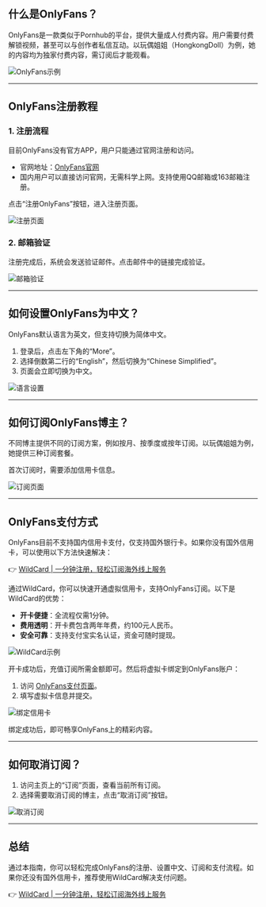 ## 什么是OnlyFans？

OnlyFans是一款类似于Pornhub的平台，提供大量成人付费内容。用户需要付费解锁视频，甚至可以与创作者私信互动。以玩偶姐姐（HongkongDoll）为例，她的内容均为独家付费内容，需订阅后才能观看。

![OnlyFans示例](https://chatgptgogogo.oss-cn-shanghai.aliyuncs.com/img/3871331862ce31e09c1737fd421e36f9.png)

---

## OnlyFans注册教程

### 1. 注册流程
目前OnlyFans没有官方APP，用户只能通过官网注册和访问。

- 官网地址：[OnlyFans官网](https://onlyfans.com/)
- 国内用户可以直接访问官网，无需科学上网。支持使用QQ邮箱或163邮箱注册。

点击“注册OnlyFans”按钮，进入注册页面。

![注册页面](https://chatgptgogogo.oss-cn-shanghai.aliyuncs.com/img/5ef7da42244b638e45ac80f31bbb2844.png)

### 2. 邮箱验证
注册完成后，系统会发送验证邮件。点击邮件中的链接完成验证。

![邮箱验证](https://chatgptgogogo.oss-cn-shanghai.aliyuncs.com/img/dcf30dc58caeaad061ce9e0bfcff86e3.png)

---

## 如何设置OnlyFans为中文？

OnlyFans默认语言为英文，但支持切换为简体中文。

1. 登录后，点击左下角的“More”。
2. 选择倒数第二行的“English”，然后切换为“Chinese Simplified”。
3. 页面会立即切换为中文。

![语言设置](https://chatgptgogogo.oss-cn-shanghai.aliyuncs.com/img/78f701f841fc29bfa1cfd6fd1514b3ef.png)

---

## 如何订阅OnlyFans博主？

不同博主提供不同的订阅方案，例如按月、按季度或按年订阅。以玩偶姐姐为例，她提供三种订阅套餐。

首次订阅时，需要添加信用卡信息。

![订阅页面](https://chatgptgogogo.oss-cn-shanghai.aliyuncs.com/img/adeb7bf14002c9f1a9dfee37f9d427c2.png)

---

## OnlyFans支付方式

OnlyFans目前不支持国内信用卡支付，仅支持国外银行卡。如果你没有国外信用卡，可以使用以下方法快速解决：

👉 [WildCard | 一分钟注册，轻松订阅海外线上服务](https://bit.ly/bewildcard)

通过WildCard，你可以快速开通虚拟信用卡，支持OnlyFans订阅。以下是WildCard的优势：

- **开卡便捷**：全流程仅需1分钟。
- **费用透明**：开卡费包含两年年费，约100元人民币。
- **安全可靠**：支持支付宝实名认证，资金可随时提现。

![WildCard示例](https://chatgptgogogo.oss-cn-shanghai.aliyuncs.com/img/c292714bc97f6ce8b2c9c100fe2d3387.png)

开卡成功后，充值订阅所需金额即可。然后将虚拟卡绑定到OnlyFans账户：

1. 访问 [OnlyFans支付页面](https://onlyfans.com/my/payments/add_card)。
2. 填写虚拟卡信息并提交。

![绑定信用卡](https://chatgptgogogo.oss-cn-shanghai.aliyuncs.com/img/130417d80a7880edbad4e3a7d380a424.png)

绑定成功后，即可畅享OnlyFans上的精彩内容。

---

## 如何取消订阅？

1. 访问主页上的“订阅”页面，查看当前所有订阅。
2. 选择需要取消订阅的博主，点击“取消订阅”按钮。

![取消订阅](https://chatgptgogogo.oss-cn-shanghai.aliyuncs.com/img/1cfb1d40a2f358e41c32ede6698dac92.png)

---

## 总结

通过本指南，你可以轻松完成OnlyFans的注册、设置中文、订阅和支付流程。如果你还没有国外信用卡，推荐使用WildCard解决支付问题。

👉 [WildCard | 一分钟注册，轻松订阅海外线上服务](https://bit.ly/bewildcard)